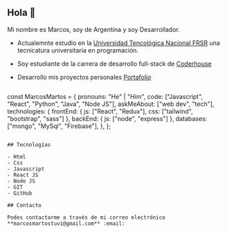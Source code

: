 ## Hola :wave:

Mi nombre es Marcos, soy de Argentina y soy Desarrollador.

- Actualemnte estudio en la [Universidad Tencológica Nacional FRSR](https://www.frsr.utn.edu.ar/) una tecnicatura universitaria en programación.
- Soy estudiante de la carrera de desarrollo full-stack de [Coderhouse](https://www.coderhouse.com/)
- Desarrollo mis proyectos personales [Portafolio](https://marcosmartos-developer.netlify.app/)

  ```javascript
const MarcosMartos = {
    pronouns: "He" | "Him",
    code: ["Javascript", "React", "Python", "Java", "Node JS"],
    askMeAbout: ["web dev", "tech"],
    technologies: {
        frontEnd: {
            js: ["React", "Redux"],
            css: ["tailwind", "bootstrap", "sass"]
        },
        backEnd: {
            js: ["node", "express"]
        },
        databases: ["mongo", "MySql", "Firebase"],
    },
};
```

## Tecnologías

- Html
- Css
- Javascript
- React JS
- Node JS
- GIT
- GitHub

## Contacto

Podes contactarme a través de mi correo electrónico **marcosmartostuvi@gmail.com** :email:

